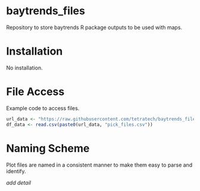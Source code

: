 
# baytrends_files

Repository to store baytrends R package outputs to be used with maps.

<!-- badges: start -->
<!-- badges: end -->

# Installation
No installation.

# File Access
Example code to access files.

```r
url_data <- "https://raw.githubusercontent.com/tetratech/baytrends_files/main/data/"
df_data <- read.csv(paste0(url_data, "pick_files.csv")) 
```

# Naming Scheme
Plot files are named in a consistent manner to make them easy to parse and identify.

_add detail_
